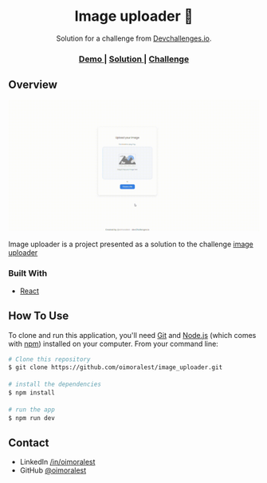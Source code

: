 <h1 align="center">Image uploader 📂</h1>

<div align="center">
   Solution for a challenge from  <a href="http://devchallenges.io" target="_blank">Devchallenges.io</a>.
</div>

<div align="center">
  <h3>
    <a href="/">
      Demo
    </a>
    <span> | </span>
    <a href="/">
      Solution
    </a>
    <span> | </span>
    <a href="https://devchallenges.io/challenges/O2iGT9yBd6xZBrOcVirx">
      Challenge
    </a>
  </h3>
</div>


<!-- OVERVIEW -->

## Overview

![screenshot](./images/demo.gif)

Image uploader is a project presented as a solution to the challenge [image uploader](https://devchallenges.io/challenges/O2iGT9yBd6xZBrOcVirx)

### Built With

- [React](https://reactjs.org/)

## How To Use

To clone and run this application, you'll need [Git](https://git-scm.com) and [Node.js](https://nodejs.org/en/download/) (which comes with [npm](http://npmjs.com)) installed on your computer. From your command line:

```bash
# Clone this repository
$ git clone https://github.com/oimoralest/image_uploader.git

# install the dependencies
$ npm install

# run the app
$ npm run dev
```

## Contact

- LinkedIn [/in/oimoralest](https://www.linkedin.com/in/oimoralest/)
- GitHub [@oimoralest](https://github.com/oimoralest)
